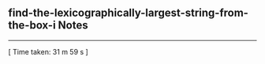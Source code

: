 <h2>find-the-lexicographically-largest-string-from-the-box-i Notes</h2><hr>[ Time taken: 31 m 59 s ]
